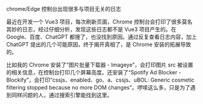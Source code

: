 chrome/Edge 控制台出现很多与项目无关的日志

最近在开发一个 Vue3 项目，每次刷新页面，Chrome 控制台会打印了很多莫名其妙的日志，经过仔细分析，发现这些日志都不是 Vue3 项目产生的。在 Google、百度、ChatGPT 都搜了，也没找到原因。通过反复查看日志内容，加上 ChatGPT 提出的几个可能原因，终于揭开真相了，是 Chrome 安装的拓展导致的。

比如我的 Chrome 安装了“图片批量下载器 - Imageye”，会打印图片 src 被设置的相关信息，在控制台打印几个屏幕高度。还安装了“Spotify Ad Blocker - Blockify”，会打印“cssjs、enabled、go、a、cssjs、uBOL: Generic cosmetic filtering stopped because no more DOM changes”。啰嗦这么多，只是为了遇到同样问题的人，通过搜索引擎能找到这里。

